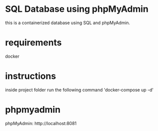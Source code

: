 # SQL Database using phpMyAdmin
this is a containerized database using SQL and phpMyAdmin.

# requirements
docker  

# instructions
inside project folder run the following command
'docker-compose up -d' 

# phpmyadmin 
phpMyAdmin: http://localhost:8081  

